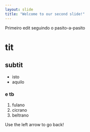 ```yaml
---
layout: slide
title: "Welcome to our second slide!"
---
```

Primeiro edit seguindo o pasito-a-pasito
# tit
## subtit
- isto
- aquilo

### e tb
1. fulano
2. cicrano
3. beltrano

Use the left arrow to go back!

